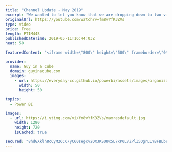 ```yaml
---
title: "Channel Update - May 2019"
excerpt: "We wanted to let you know that we are dropping down to two videos a week, from four. We will be releasing two videos a week for about the next two months. Monday will be the roundup and Wednesday will be the tech video from either Patrick or Adam.   This is to free up bandwidth to work on some awesome"
originalUrl: https://youtube.com/watch?v=fm8vYfK3ZVs
type: video
price: Free
length: PT1M44S
publishedDateTime: 2019-05-11T16:44:03Z
heat: 50

featuredContent: "<iframe width=\"800\" height=\"500\" frameborder=\"0\" src=\"https://www.youtube.com/embed/fm8vYfK3ZVs\" allow=\"accelerometer; autoplay; encrypted-media; gyroscope; picture-in-picture\" allowfullscreen></iframe>"

provider:
  name: Guy in a Cube
  domain: guyinacube.com
  images:
    - url: https://everyday-cc.github.io/powerbi/assets/images/organizations/guyinacube.com-50x50.jpg
      width: 50
      height: 50

topics:
  - Power BI

images:
  - url: https://i.ytimg.com/vi/fm8vYfK3ZVs/maxresdefault.jpg
    width: 1280
    height: 720
    isCached: true

secured: "8hdGXklh8cCyM26C6/yC60segcv2OXJKSUUx5L7xP0LvZPlI5OgrLLYBFBLb9AmL9ixLD8pCZPYmPP/a8I27STjM4DzhtzIFjQGLk5cGJJ3yYho5aMf1U+dfLp9D7w9opjmaDe8GGKdjzxNkvdMSVtCzlEgXKvndJMeVBmpYL3H+C6vNA9sk1V6UehBT4QO6miwXtBusGfs6vaNyu0fi5cfGQjHJJjyqm5OsDv8D/XybTbCeEH05xKZPe4x+alU4t0iIokPXKisjjgwzPoxJ9rbT8K7cPG2Ah4Nr7pgW0tfSJGX20DP4cuKIZ5kEPnF2ztWAvkAGVvJ+m1SJ7jtUYky4oIWSF+7iyljtpGmCdq1rOIIs5LVrKO+hi3+ltys5E/oXUmubKOtEbHHOfSGYXtSIn/ooLlJkbIQuVxWj4nM=;yHvvV9xlR89vAVy222FSgA=="
---
```


